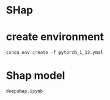 # SHap

# create environment

`conda env create -f pytorch_1_12.ymal`

# Shap model

`deepshap.ipynb`
